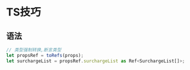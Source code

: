 # TS技巧

## 语法

```ts
// 类型强制转换,断言类型
let propsRef = toRefs(props);
let surchargeList = propsRef.surchargeList as Ref<SurchargeList[]>;
```